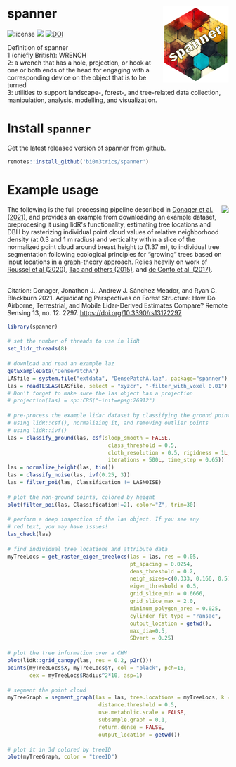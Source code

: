# spanner <img src="https://github.com/bi0m3trics/spanner/blob/master/img/spanner_hex_logo.png" width="150" align="right"/>
![license](https://img.shields.io/badge/Licence-GPL--3-blue.svg) 
[![](https://www.r-pkg.org/badges/version/spanner)](https://cran.r-project.org/package=spanner)
[![DOI](https://zenodo.org/badge/DOI/10.5281/zenodo.4624277.svg)](https://doi.org/10.5281/zenodo.4624277)

Definition of spanner
<br/>1 (chiefly British): WRENCH
<br/>2: a wrench that has a hole, projection, or hook at one or both ends of the head for engaging with a corresponding device on the object that is to be turned
<br/>3: utilities to support landscape-, forest-, and tree-related data collection, manipulation, analysis, modelling, and visualization. 

# Install `spanner`

Get the latest released version of spanner from github.

```r
remotes::install_github('bi0m3trics/spanner')
```

# Example usage

<img align="right" height="175" src="./img/graph.gif">

The following is the full processing pipeline described in <a href="https://doi.org/10.3390/rs13122297">Donager et al. (2021)</a>, and provides an example from downloading an example dataset, preprocesing it using lidR's functionality, estimating tree locations and DBH by rasterizing individual point cloud values of relative neighborhood density (at 0.3 and 1 m radius) and verticality within a slice of the normalized point cloud around breast height to 
(1.37 m), to individual tree segmentation following ecological principles for “growing” trees based on input locations in a graph-theory approach. Relies heavily on work of <a href = "https://www.sciencedirect.com/science/article/pii/S0034425720304314">Roussel et al (2020)</a>, <a href="https://www.sciencedirect.com/science/article/abs/pii/S0924271615002373?via%3Dihub">Tao and others (2015)</a>, and <a href="https://www.sciencedirect.com/science/article/abs/pii/S0168169917301114?via%3Dihub">de Conto et al. (2017)</a>.<br/><br/>

Citation: Donager, Jonathon J., Andrew J. Sánchez Meador, and Ryan C. Blackburn 2021. Adjudicating Perspectives on Forest Structure: How Do Airborne, Terrestrial, and Mobile Lidar-Derived Estimates Compare? Remote Sensing 13, no. 12: 2297. https://doi.org/10.3390/rs13122297

```r
library(spanner)

# set the number of threads to use in lidR
set_lidr_threads(8)

# download and read an example laz
getExampleData("DensePatchA")
LASfile = system.file("extdata", "DensePatchA.laz", package="spanner")
las = readTLSLAS(LASfile, select = "xyzcr", "-filter_with_voxel 0.01")
# Don't forget to make sure the las object has a projection
# projection(las) = sp::CRS("+init=epsg:26912")

# pre-process the example lidar dataset by classifying the ground points
# using lidR::csf(), normalizing it, and removing outlier points 
# using lidR::ivf()
las = classify_ground(las, csf(sloop_smooth = FALSE, 
                                class_threshold = 0.5,
                                cloth_resolution = 0.5, rigidness = 1L, 
                                iterations = 500L, time_step = 0.65))
las = normalize_height(las, tin())
las = classify_noise(las, ivf(0.25, 3))
las = filter_poi(las, Classification != LASNOISE)

# plot the non-ground points, colored by height
plot(filter_poi(las, Classification!=2), color="Z", trim=30)

# perform a deep inspection of the las object. If you see any 
# red text, you may have issues!
las_check(las)

# find individual tree locations and attribute data
myTreeLocs = get_raster_eigen_treelocs(las = las, res = 0.05, 
                                       pt_spacing = 0.0254, 
                                       dens_threshold = 0.2, 
                                       neigh_sizes=c(0.333, 0.166, 0.5), 
                                       eigen_threshold = 0.5, 
                                       grid_slice_min = 0.6666, 
                                       grid_slice_max = 2.0,
                                       minimum_polygon_area = 0.025, 
                                       cylinder_fit_type = "ransac", 
                                       output_location = getwd(), 
                                       max_dia=0.5, 
                                       SDvert = 0.25)

# plot the tree information over a CHM
plot(lidR::grid_canopy(las, res = 0.2, p2r()))
points(myTreeLocs$X, myTreeLocs$Y, col = "black", pch=16, 
       cex = myTreeLocs$Radius^2*10, asp=1)

# segment the point cloud 
myTreeGraph = segment_graph(las = las, tree.locations = myTreeLocs, k = 50, 
                             distance.threshold = 0.5,
                             use.metabolic.scale = FALSE, 
                             subsample.graph = 0.1, 
                             return.dense = FALSE,
                             output_location = getwd())

# plot it in 3d colored by treeID
plot(myTreeGraph, color = "treeID")
```

